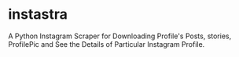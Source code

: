 # instastra
A Python Instagram Scraper for Downloading Profile's Posts, stories, ProfilePic and See the Details of Particular Instagram Profile.
